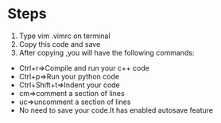 # Steps

1. Type vim .vimrc on terminal
2. Copy this code and save
3. After copying ,you will have the following commands:
 - Ctrl+r=>Compile and run your c++ code
 - Ctrl+p=>Run your python code
 - Ctrl+Shift+t=>Indent your code
 - cm=>comment a section of lines
 - uc=>uncomment a section of lines
 - No need to save your code.It has enabled autosave feature


